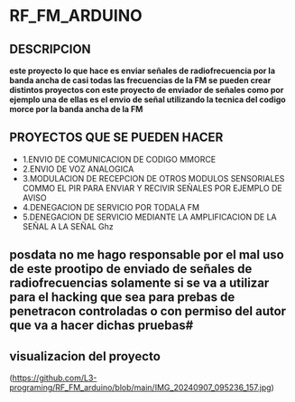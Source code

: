 
# RF_FM_ARDUINO

## DESCRIPCION
  **este proyecto lo que hace es enviar señales de radiofrecuencia por la banda ancha de casi todas las frecuencias   de la FM se pueden crear distintos proyectos con este proyecto de enviador de señales como por ejemplo una de     ellas es el envio de señal utilizando la tecnica del codigo morce por la banda ancha de la FM**
## PROYECTOS QUE SE PUEDEN HACER
  - 1.ENVIO DE COMUNICACION DE CODIGO MMORCE
  - 2.ENVIO DE VOZ ANALOGICA
  - 3.MODULACION DE RECEPCION DE OTROS MODULOS SENSORIALES COMMO EL PIR PARA ENVIAR Y RECIVIR SEÑALES POR EJEMPLO
    DE AVISO
  - 4.DENEGACION DE SERVICIO POR TODALA FM
  - 5.DENEGACION DE SERVICIO MEDIANTE LA AMPLIFICACION DE LA SEÑAL A LA SEÑAL Ghz
## posdata no me hago responsable por el mal uso de este prootipo de enviado de señales de radiofrecuencias solamente si se va a utilizar para el hacking que sea para prebas de penetracon controladas o con permiso del autor que va a hacer dichas pruebas#
## visualizacion del proyecto
(https://github.com/L3-programing/RF_FM_arduino/blob/main/IMG_20240907_095236_157.jpg)
